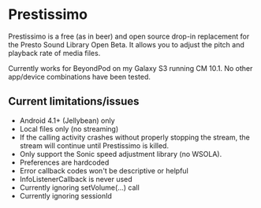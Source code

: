 # Prestissimo

Prestissimo is a free (as in beer) and open source drop-in replacement for the Presto Sound Library Open Beta.
It allows you to adjust the pitch and playback rate of media files.

Currently works for BeyondPod on my Galaxy S3 running CM 10.1.  No other app/device combinations have been tested.

## Current limitations/issues
* Android 4.1+ (Jellybean) only
* Local files only (no streaming)
* If the calling activity crashes without properly stopping the stream, the stream will continue until Prestissimo is killed.
* Only support the Sonic speed adjustment library (no WSOLA).
* Preferences are hardcoded
* Error callback codes won't be descriptive or helpful
* InfoListenerCallback is never used
* Currently ignoring setVolume(...) call
* Currently ignoring sessionId

